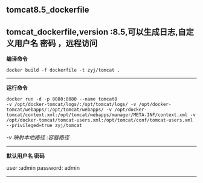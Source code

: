 tomcat8.5_dockerfile
---

tomcat_dockerfile,version :8.5,可以生成日志,自定义用户名 密码 ，远程访问
---

__编译命令__
```
docker build -f dockerfile -t zyj/tomcat .
```
---
__运行命令__

```
docker run -d -p 8080:8080 --name tomcat8
-v /opt/docker-tomcat/logs/:/opt/tomcat/logs/ -v /opt/docker-tomcat/webapps/:/opt/tomcat/webapps/ -v /opt/docker-tomcat/context.xml:/opt/tomcat/webapps/manager/META-INF/context.xml -v /opt/docker-tomcat/tomcat-users.xml:/opt/tomcat/conf/tomcat-users.xml --privileged=true zyj/tomcat
```

_-v 映射本地路径 :容器路径_

---

__默认用户名 密码__

user :admin
password: admin

---
